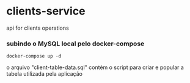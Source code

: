 # clients-service
api for clients operations


### subindo o MySQL local pelo docker-compose
```
docker-compose up -d
```
o arquivo "client-table-data.sql" contém o script para criar e popular a tabela utilizada pela aplicação